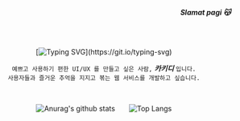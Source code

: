 <div align="right">
   <p><strong><i>Slamat pagi 😽</i></strong></p>
</div>
<br /> <br />
<div align="center">
   
   [![Typing SVG](https://readme-typing-svg.demolab.com?font=Reem+Kufi+Fun&weight=700&size=50&duration=2500&pause=1500&color=048ABF&center=true&vCenter=true&width=500&height=60&lines=Annyeong-haseyo!;KhakiD++imnida.)](https://git.io/typing-svg)

   `예쁘고 사용하기 편한 UI/UX 를 만들고 싶은 사람,`&nbsp;<b><i>카키디</i></b>&nbsp;`입니다.`<br/>
`사용자들과 즐거운 추억을 지지고 볶는 웹 서비스를 개발하고 싶습니다.`
  
</div>

<br />

<div align="center">
  
![Anurag's github stats](https://github-readme-stats.vercel.app/api?username=khakhid&show_icons=true&theme=swift)&nbsp;&nbsp;&nbsp;&nbsp;&nbsp;&nbsp; ![Top Langs](https://github-readme-stats.vercel.app/api/top-langs/?username=khakhid&layout=compact&theme=swift)
</div>


